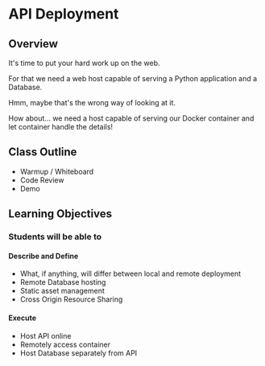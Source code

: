 # API Deployment

## Overview

It's time to put your hard work up on the web.

For that we need a web host capable of serving a Python application and a Database.

Hmm, maybe that's the wrong way of looking at it.

How about... we need a host capable of serving our Docker container and let container handle the details!

## Class Outline

- Warmup / Whiteboard
- Code Review
- Demo

## Learning Objectives

### Students will be able to

#### Describe and Define

- What, if anything, will differ between local and remote deployment
- Remote Database hosting
- Static asset management
- Cross Origin Resource Sharing

#### Execute

- Host API online
- Remotely access container
- Host Database separately from API
